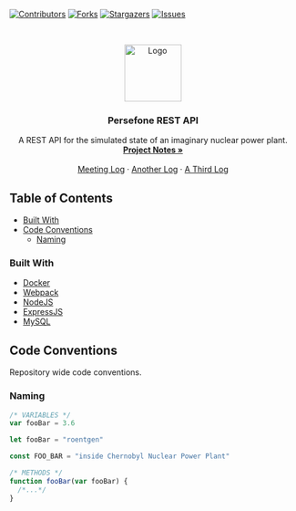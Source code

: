 <!-- PROJECT SHIELDS -->
[![Contributors][contributors-shield]][contributors-url]
[![Forks][forks-shield]][forks-url]
[![Stargazers][stars-shield]][stars-url]
[![Issues][issues-shield]][issues-url]

<!-- PROJECT LOGO -->
<br />
<p align="center">
   <img src="https://image.flaticon.com/icons/svg/605/605255.svg" alt="Logo" width="100" height="100">

  <h3 align="center">Persefone REST API</h3>

  <p align="center">
    A REST API for the simulated state of an imaginary nuclear power plant.
    <br />
    <a href="https://docs.google.com/document/d/1MvyMiMswEZONcX7VEhS3iGQ1EV0mUhDZG-rRwyo7Jd0/edit">
      <strong>Project Notes »</strong>
    </a>
    <br />
    <br />
    <a href="https://docs.google.com/document/d/1MvyMiMswEZONcX7VEhS3iGQ1EV0mUhDZG-rRwyo7Jd0/edit">Meeting Log</a>
    ·
    <a href="https://docs.google.com/document/d/1MvyMiMswEZONcX7VEhS3iGQ1EV0mUhDZG-rRwyo7Jd0/edit">Another Log</a>
    ·
    <a href="https://docs.google.com/document/d/1MvyMiMswEZONcX7VEhS3iGQ1EV0mUhDZG-rRwyo7Jd0/edit">A Third Log</a>
  </p>
</p>

<!-- TABLE OF CONTENTS -->
## Table of Contents

* [Built With](#built-with)
* [Code Conventions](#code-conventions)
  * [Naming](#naming)

<!-- Built With -->
### Built With
* [Docker](https://www.docker.com/)
* [Webpack](https://webpack.js.org/)
* [NodeJS](https://nodejs.org/en/)
* [ExpressJS](https://expressjs.com/)
* [MySQL](https://www.mysql.com/)

<!-- CODE CONVENTIONS -->
## Code Conventions
Repository wide code conventions.

### Naming
```javascript
/* VARIABLES */
var fooBar = 3.6

let fooBar = "roentgen"

const FOO_BAR = "inside Chernobyl Nuclear Power Plant"

/* METHODS */
function fooBar(var fooBar) {
  /*...*/
}
```

<!-- MARKDOWN LINKS & IMAGES -->
<!-- https://www.markdownguide.org/basic-syntax/#reference-style-links -->
[contributors-shield]: https://img.shields.io/github/contributors/Persefone-TMJN10/REST-API.svg?style=flat-square
[contributors-url]: https://github.com/Persefone-TMJN10/REST-API/graphs/contributors
[forks-shield]: https://img.shields.io/github/forks/Persefone-TMJN10/REST-API.svg?style=flat-square
[forks-url]: https://github.com/Persefone-TMJN10/REST-API/network/members
[stars-shield]: https://img.shields.io/github/stars/Persefone-TMJN10/REST-API.svg?style=flat-square
[stars-url]: https://github.com/Persefone-TMJN10/REST-API/stargazers
[issues-shield]: https://img.shields.io/github/issues/Persefone-TMJN10/REST-API.svg?style=flat-square
[issues-url]: https://github.com/Persefone-TMJN10/REST-API/issues
[product-screenshot]: images/screenshot.png
